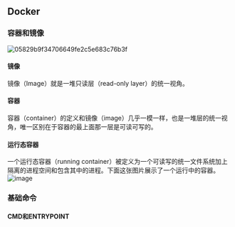 ## Docker
### 容器和镜像
![05829b9f34706649fe2c5e683c76b3f](https://user-images.githubusercontent.com/35059921/179188557-5f2bc422-840b-472d-81e9-99402836ebab.png)
#### 镜像
镜像（Image）就是一堆只读层（read-only layer）的统一视角。
#### 容器
容器（container）的定义和镜像（image）几乎一模一样，也是一堆层的统一视角，唯一区别在于容器的最上面那一层是可读可写的。
#### 运行态容器
一个运行态容器（running container）被定义为一个可读写的统一文件系统加上隔离的进程空间和包含其中的进程。下面这张图片展示了一个运行中的容器。  
![image](https://user-images.githubusercontent.com/35059921/179346136-a62a80e3-98e0-4704-82e2-ef06116574f2.png)
### 基础命令
#### CMD和ENTRYPOINT
